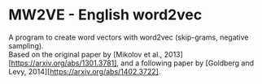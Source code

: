 # MW2VE - English word2vec
A program to create word vectors with word2vec (skip-grams, negative sampling). \
Based on the original paper by [Mikolov et al., 2013][https://arxiv.org/abs/1301.3781], and a following paper by [Goldberg and Levy, 2014][https://arxiv.org/abs/1402.3722].

